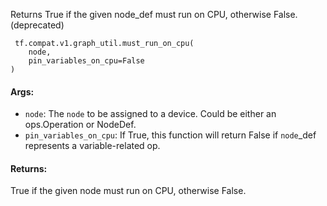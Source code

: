 
Returns True if the given node_def must run on CPU, otherwise False. (deprecated)

```
 tf.compat.v1.graph_util.must_run_on_cpu(
    node,
    pin_variables_on_cpu=False
)
```
#### Args:
- `node`: The `node` to be assigned to a device. Could be either an ops.Operation or NodeDef.
- `pin_variables_on_cpu`: If True, this function will return False if `node`_def represents a variable-related op.
#### Returns:

True if the given node must run on CPU, otherwise False.
